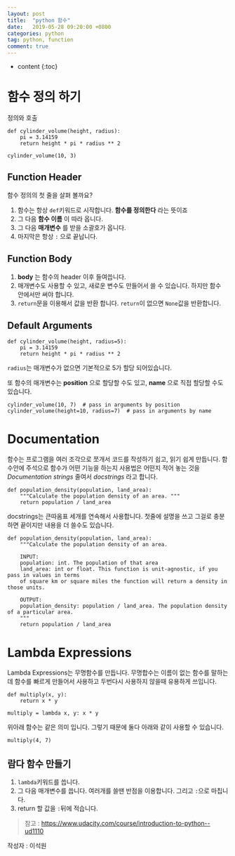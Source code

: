 ```yaml
---
layout: post
title:  "python 함수"
date:   2019-05-28 09:20:00 +0800
categories: python
tag: python, function
comment: true
---
```

* content
{:toc}

# 함수 정의 하기

정의와 호출
```
def cylinder_volume(height, radius):
    pi = 3.14159
    return height * pi * radius ** 2

cylinder_volume(10, 3)
```
## Function Header

함수 정의의 첫 줄을 살펴 볼까요?
1. 함수는 항상 `def`키워드로 시작합니다. **함수를 정의한다** 라는 뜻이죠
2. 그 다음 **함수 이름** 이 따라 옵니다.
3. 그 다음 **매개변수** 를 받을 소괄호가 옵니다.
4. 마지막은 항상 `:` 으로 끝납니다.

## Function Body

1. **body** 는 함수의 header 이후 들여씁니다.
2. 매개변수도 사용할 수 있고, 새로운 변수도 만들어서 쓸 수 있습니다. 하지만 함수 안에서만 써야 합니다.
3. `return`문을 이용해서 값을 반환 합니다. `return`이 없으면 `None`값을 반환합니다.

## Default Arguments

```
def cylinder_volume(height, radius=5):
    pi = 3.14159
    return height * pi * radius ** 2
```
`radius`는 매개변수가 없으면 기본적으로 5가 할당 되어있습니다.

또 함수의 매개변수는 **position** 으로 할당할 수도 있고, **name** 으로 직접 할당할 수도 있습니다.
```
cylinder_volume(10, 7)  # pass in arguments by position
cylinder_volume(height=10, radius=7)  # pass in arguments by name
```

# Documentation

함수는 프로그램을 여러 조각으로 쪼개서 코드를 작성하기 쉽고, 읽기 쉽게 만듭니다. 함수안에 주석으로 함수가 어떤 기능을 하는지 사용법은 어떤지 적어 놓는 것을 *Documentation strings* 줄여서 *docstrings* 라고 합니다.
```
def population_density(population, land_area):
    """Calculate the population density of an area. """
    return population / land_area
```
docstrings는 큰따옴표 세개를 연속해서 사용합니다. 첫줄에 설명을 쓰고 그걸로 충분하면 끝이지만 내용을 더 쓸수도 있습니다.
```
def population_density(population, land_area):
    """Calculate the population density of an area.

    INPUT:
    population: int. The population of that area
    land_area: int or float. This function is unit-agnostic, if you pass in values in terms
    of square km or square miles the function will return a density in those units.

    OUTPUT:
    population_density: population / land_area. The population density of a particular area.
    """
    return population / land_area
```

# Lambda Expressions

Lambda Expressions는 무명함수를 만듭니다. 무명합수는 이름이 없는 함수를 말하는데 함수를 빠르게 만들어서 사용하고 두번다시 사용하지 않을때 유용하게 쓰입니다.
```
def multiply(x, y):
    return x * y
```
```
multiply = lambda x, y: x * y
```
위아래 함수는 같은 의미 입니다. 그렇기 때문에 둘다 아래와 같이 사용할 수 있습니다.
```
multiply(4, 7)
```
## 람다 함수 만들기

1. `lambda`키워드를 씁니다.
2. 그 다음 매개변수를 씁니다. 여러개를 쓸땐 반점을 이용합니다. 그리고 `:`으로 마칩니다.
3. return 할 값을 `:`뒤에 적습니다.

> 참고 : https://www.udacity.com/course/introduction-to-python--ud1110

작성자 : 이석원
